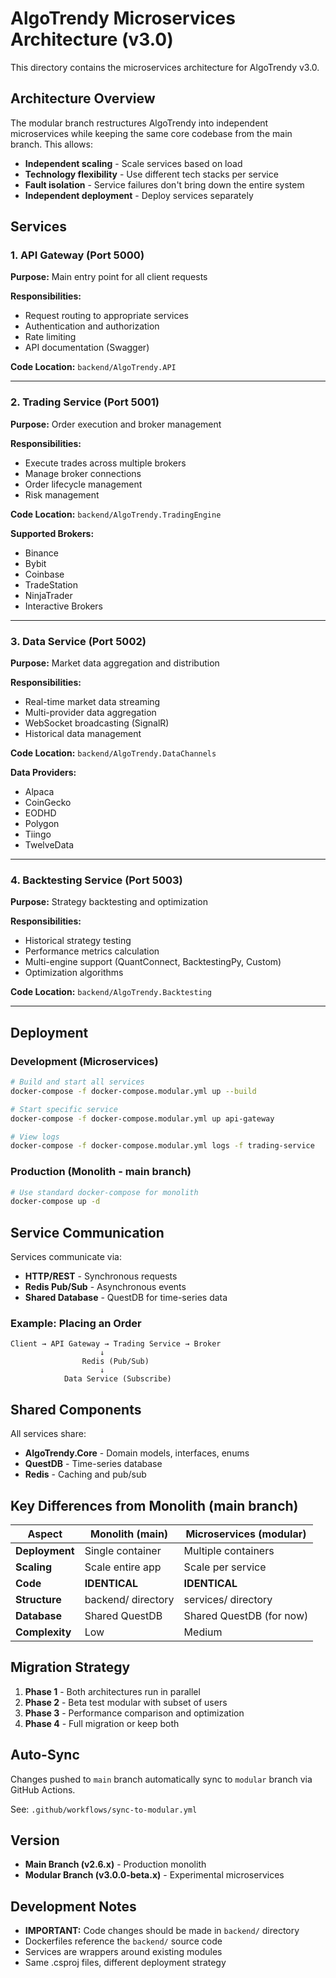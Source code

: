 # AlgoTrendy Microservices Architecture (v3.0)

This directory contains the microservices architecture for AlgoTrendy v3.0.

## Architecture Overview

The modular branch restructures AlgoTrendy into independent microservices while keeping the same core codebase from the main branch. This allows:

- **Independent scaling** - Scale services based on load
- **Technology flexibility** - Use different tech stacks per service
- **Fault isolation** - Service failures don't bring down the entire system
- **Independent deployment** - Deploy services separately

## Services

### 1. API Gateway (Port 5000)
**Purpose:** Main entry point for all client requests

**Responsibilities:**
- Request routing to appropriate services
- Authentication and authorization
- Rate limiting
- API documentation (Swagger)

**Code Location:** `backend/AlgoTrendy.API`

---

### 2. Trading Service (Port 5001)
**Purpose:** Order execution and broker management

**Responsibilities:**
- Execute trades across multiple brokers
- Manage broker connections
- Order lifecycle management
- Risk management

**Code Location:** `backend/AlgoTrendy.TradingEngine`

**Supported Brokers:**
- Binance
- Bybit
- Coinbase
- TradeStation
- NinjaTrader
- Interactive Brokers

---

### 3. Data Service (Port 5002)
**Purpose:** Market data aggregation and distribution

**Responsibilities:**
- Real-time market data streaming
- Multi-provider data aggregation
- WebSocket broadcasting (SignalR)
- Historical data management

**Code Location:** `backend/AlgoTrendy.DataChannels`

**Data Providers:**
- Alpaca
- CoinGecko
- EODHD
- Polygon
- Tiingo
- TwelveData

---

### 4. Backtesting Service (Port 5003)
**Purpose:** Strategy backtesting and optimization

**Responsibilities:**
- Historical strategy testing
- Performance metrics calculation
- Multi-engine support (QuantConnect, BacktestingPy, Custom)
- Optimization algorithms

**Code Location:** `backend/AlgoTrendy.Backtesting`

---

## Deployment

### Development (Microservices)
```bash
# Build and start all services
docker-compose -f docker-compose.modular.yml up --build

# Start specific service
docker-compose -f docker-compose.modular.yml up api-gateway

# View logs
docker-compose -f docker-compose.modular.yml logs -f trading-service
```

### Production (Monolith - main branch)
```bash
# Use standard docker-compose for monolith
docker-compose up -d
```

## Service Communication

Services communicate via:
- **HTTP/REST** - Synchronous requests
- **Redis Pub/Sub** - Asynchronous events
- **Shared Database** - QuestDB for time-series data

### Example: Placing an Order

```
Client → API Gateway → Trading Service → Broker
                    ↓
                Redis (Pub/Sub)
                    ↓
            Data Service (Subscribe)
```

## Shared Components

All services share:
- **AlgoTrendy.Core** - Domain models, interfaces, enums
- **QuestDB** - Time-series database
- **Redis** - Caching and pub/sub

## Key Differences from Monolith (main branch)

| Aspect | Monolith (main) | Microservices (modular) |
|--------|----------------|------------------------|
| **Deployment** | Single container | Multiple containers |
| **Scaling** | Scale entire app | Scale per service |
| **Code** | **IDENTICAL** | **IDENTICAL** |
| **Structure** | backend/ directory | services/ directory |
| **Database** | Shared QuestDB | Shared QuestDB (for now) |
| **Complexity** | Low | Medium |

## Migration Strategy

1. **Phase 1** - Both architectures run in parallel
2. **Phase 2** - Beta test modular with subset of users
3. **Phase 3** - Performance comparison and optimization
4. **Phase 4** - Full migration or keep both

## Auto-Sync

Changes pushed to `main` branch automatically sync to `modular` branch via GitHub Actions.

See: `.github/workflows/sync-to-modular.yml`

## Version

- **Main Branch (v2.6.x)** - Production monolith
- **Modular Branch (v3.0.0-beta.x)** - Experimental microservices

## Development Notes

- **IMPORTANT:** Code changes should be made in `backend/` directory
- Dockerfiles reference the `backend/` source code
- Services are wrappers around existing modules
- Same .csproj files, different deployment strategy
